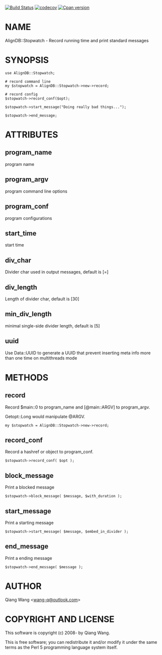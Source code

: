[![Build Status](https://travis-ci.org/wang-q/AlignDB-Stopwatch.svg?branch=master)](https://travis-ci.org/wang-q/AlignDB-Stopwatch)
[![codecov](https://codecov.io/gh/wang-q/AlignDB-Stopwatch/branch/master/graph/badge.svg)](https://codecov.io/gh/wang-q/AlignDB-Stopwatch)
[![Cpan version](https://img.shields.io/cpan/v/AlignDB-Stopwatch.svg)](https://metacpan.org/release/AlignDB-Stopwatch)

# NAME

AlignDB::Stopwatch - Record running time and print standard messages

# SYNOPSIS

    use AlignDB::Stopwatch;

    # record command line
    my $stopwatch = AlignDB::Stopwatch->new->record;

    # record config
    $stopwatch->record_conf($opt);

    $stopwatch->start_message("Doing really bad things...");

    $stopwatch->end_message;

# ATTRIBUTES

## program\_name

program name

## program\_argv

program command line options

## program\_conf

program configurations

## start\_time

start time

## div\_char

Divider char used in output messages, default is \[=\]

## div\_length

Length of divider char, default is \[30\]

## min\_div\_length

minimal single-side divider length, default is \[5\]

## uuid

Use Data::UUID to generate a UUID that prevent inserting meta info more than
one time on multithreads mode

# METHODS

## record

Record $main::0 to program\_name and \[@main::ARGV\] to program\_argv.

Getopt::Long would manipulate @ARGV.

    my $stopwatch = AlignDB::Stopwatch->new->record;

## record\_conf

Record a hashref or object to program\_conf.

    $stopwatch->record_conf( $opt );

## block\_message

Print a blocked message

    $stopwatch->block_message( $message, $with_duration );

## start\_message

Print a starting message

    $stopwatch->start_message( $message, $embed_in_divider );

## end\_message

Print a ending message

    $stopwatch->end_message( $message );

# AUTHOR

Qiang Wang &lt;wang-q@outlook.com>

# COPYRIGHT AND LICENSE

This software is copyright (c) 2008- by Qiang Wang.

This is free software; you can redistribute it and/or modify it under
the same terms as the Perl 5 programming language system itself.
